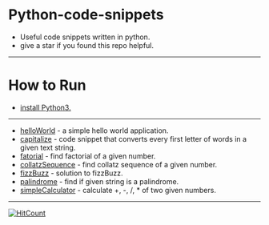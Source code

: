 # Python-code-snippets
* Useful code snippets written in python.
* give a star if you found this repo helpful.
---
# How to Run
* [install Python3.](https://www.python.org/downloads/)
---
* [helloWorld](../master/helloWorld/helloWorld.py) - a simple hello world application.
* [capitalize](../master/capitalize/capitalize.py) - code snippet that converts every first letter of words in a given text string.
* [fatorial](../master/factorial/factorial.py) - find factorial of a given number.
* [collatzSequence](../master/collatzSequence/collatzSequence.py) - find collatz sequence of a given number.
* [fizzBuzz](../master/fizzBuzz/fizzBuzz.py) - solution to fizzBuzz.
* [palindrome](../master/palindrome/palindrome.py) - find if given string is a palindrome.
* [simpleCalculator](../master/simpleCalculator/simpleCalculator.py) - calculate +, -, /, * of two given numbers.
---
[![HitCount](http://hits.dwyl.io/SachinNishal/Python-code-snippets.svg)](http://hits.dwyl.io/SachinNishal/Python-code-snippets)
